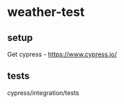 # weather-test


## setup

Get cypress - https://www.cypress.io/

## tests

cypress/integration/tests
